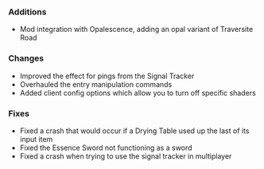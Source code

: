 ### Additions
- Mod integration with Opalescence, adding an opal variant of Traversite Road 

### Changes
- Improved the effect for pings from the Signal Tracker
- Overhauled the entry manipulation commands
- Added client config options which allow you to turn off specific shaders

### Fixes
- Fixed a crash that would occur if a Drying Table used up the last of its input item
- Fixed the Essence Sword not functioning as a sword
- Fixed a crash when trying to use the signal tracker in multiplayer